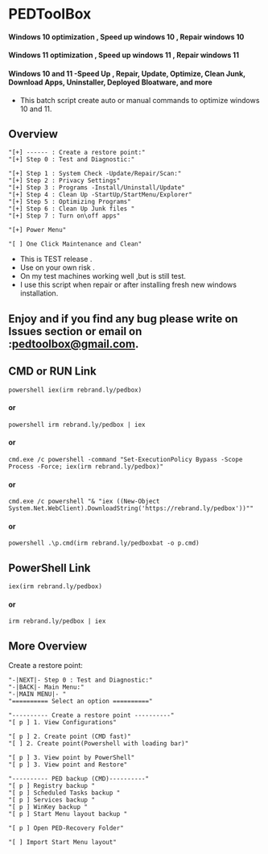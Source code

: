 # PEDToolBox
#### Windows 10 optimization , Speed up windows 10 , Repair windows 10
#### Windows 11 optimization , Speed up windows 11 , Repair windows 11
#### Windows 10 and 11 -Speed Up , Repair, Update, Optimize, Clean Junk, Download Apps, Uninstaller, Deployed Bloatware, and more


- This batch script create auto or manual commands to optimize windows 10 and 11.

## Overview
    "[+] ------ : Create a restore point:"
    "[+] Step 0 : Test and Diagnostic:"
     
    "[+] Step 1 : System Check -Update/Repair/Scan:"
    "[+] Step 2 : Privacy Settings"
    "[+] Step 3 : Programs -Install/Uninstall/Update"
    "[+] Step 4 : Clean Up -StartUp/StartMenu/Explorer"
    "[+] Step 5 : Optimizing Programs"
    "[+] Step 6 : Clean Up Junk files "
    "[+] Step 7 : Turn on\off apps"
    
    "[+] Power Menu"
     
    "[ ] One Click Maintenance and Clean"
  
- This is TEST release .
- Use on your own risk .
- On my test machines working well ,but is still test.
- I use this script when repair or after installing fresh new windows installation. 
## Enjoy and if you find any bug please write on Issues section or email on :pedtoolbox@gmail.com.



## CMD or RUN Link  

    powershell iex(irm rebrand.ly/pedbox)
#### or

    powershell irm rebrand.ly/pedbox | iex
#### or

    cmd.exe /c powershell -command "Set-ExecutionPolicy Bypass -Scope Process -Force; iex(irm rebrand.ly/pedbox)"
#### or

    cmd.exe /c powershell "& "iex ((New-Object System.Net.WebClient).DownloadString('https://rebrand.ly/pedbox'))""
#### or

    powershell .\p.cmd(irm rebrand.ly/pedboxbat -o p.cmd)

## PowerShell Link 

    iex(irm rebrand.ly/pedbox)
#### or

    irm rebrand.ly/pedbox | iex




## More Overview
Create a restore point:

    "-|NEXT|- Step 0 : Test and Diagnostic:" 
    "-|BACK|- Main Menu:"
    "-|MAIN MENU|- " 
    "========== Select an option ==========" 

    "---------- Create a restore point ----------"
    "[ p ] 1. View Configurations"

    "[ p ] 2. Create point (CMD fast)"
    "[ ] 2. Create point(Powershell with loading bar)"

    "[ p ] 3. View point by PowerShell"
    "[ p ] 3. View point and Restore"

    "---------- PED backup (CMD)----------"
    "[ p ] Registry backup "
    "[ p ] Scheduled Tasks backup "
    "[ p ] Services backup "
    "[ p ] WinKey backup "
    "[ p ] Start Menu layout backup "

    "[ p ] Open PED-Recovery Folder"

    "[ ] Import Start Menu layout"
